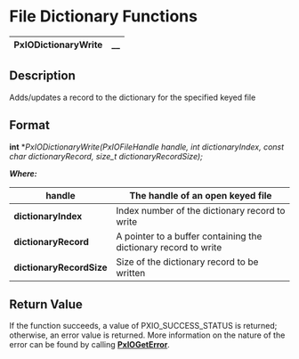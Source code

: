 # File Dictionary Functions 

**PxIODictionaryWrite** |  **__**  
---|---  
  
## Description

Adds/updates a record to the dictionary for the specified keyed file

## Format

**int** **PxIODictionaryWrite(PxIOFileHandle handle, int dictionaryIndex, const char *dictionaryRecord, size_t dictionaryRecordSize);**

**_Where:_**

**handle** |  The handle of an open keyed file  
---|---  
**dictionaryIndex** |  Index number of the dictionary record to write  
**dictionaryRecord** |  A pointer to a buffer containing the dictionary record to write  
**dictionaryRecordSize** |  Size of the dictionary record to be written  
  
## Return Value

If the function succeeds, a value of PXIO_SUCCESS_STATUS is returned; otherwise, an error value is returned. More information on the nature of the error can be found by calling **[PxIOGetError](../Error%20Functions/PxIOGetError.md)**.
